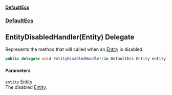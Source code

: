 #### [DefaultEcs](index.md 'index')
### [DefaultEcs](index.md#DefaultEcs 'DefaultEcs')
## EntityDisabledHandler(Entity) Delegate
Represents the method that will called when an [Entity](Entity.md 'DefaultEcs.Entity') is disabled.  
```csharp
public delegate void EntityDisabledHandler(in DefaultEcs.Entity entity);
```
#### Parameters
<a name='DefaultEcs_EntityDisabledHandler(DefaultEcs_Entity)_entity'></a>
`entity` [Entity](Entity.md 'DefaultEcs.Entity')  
The disabled [Entity](Entity.md 'DefaultEcs.Entity').
  
